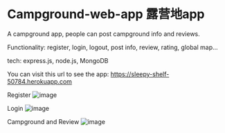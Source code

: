 # Campground-web-app 露营地app
A campground app, people can post campground info and reviews.

Functionality: register, login, logout, post info, review, rating, global map...

tech: express.js, node.js, MongoDB

You can visit this url to see the app:
https://sleepy-shelf-50784.herokuapp.com

Register
![image](https://user-images.githubusercontent.com/90401847/174191709-f4f91739-e161-44c5-b1ca-6df758035c09.png)

Login
![image](https://user-images.githubusercontent.com/90401847/174191800-c3447c1e-7e47-47de-ab65-cafec40f9961.png)

Campground and Review
![image](https://user-images.githubusercontent.com/90401847/174191860-49a2c6ef-52bd-4176-b352-33d7eda3d233.png)


